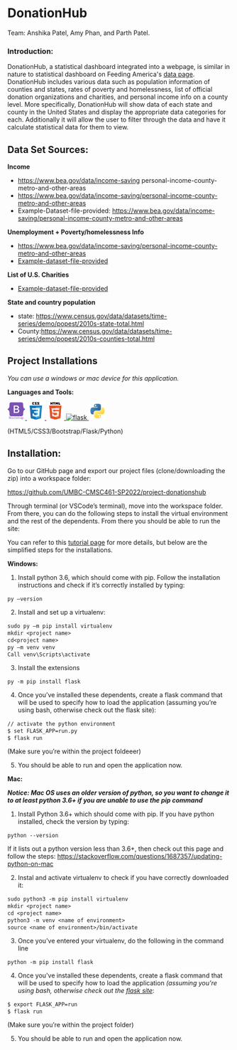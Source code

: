 <h1>DonationHub</h1>
Team: Anshika Patel, Amy Phan, and Parth Patel.

### Introduction:
DonationHub, a statistical dashboard integrated into a webpage, is similar in nature to statistical dashboard on Feeding America's [data page](https://www.google.com/url?sa=D&q=https://map.feedingamerica.org/%3F_ga%3D2.10632375.2037159941.1647393264-2115671929.1647393264&ust=1648349280000000&usg=AOvVaw2dKWdVCliQINm6QsQwM_M2&hl=en&source=gmail). DonationHub includes various data such as population information of counties and states, rates of poverty and homelessness, list of official donation organizations and charities, and personal income info on a county level. More specifically, DonationHub will show data of each state and county in the United States and display the appropriate data categories for each. Additionally it will allow the user to filter through the data and have it calculate statistical data for them to view.

## Data Set Sources:

**Income**
- https://www.bea.gov/data/income-saving personal-income-county-metro-and-other-areas
- https://www.bea.gov/data/income-saving/personal-income-county-metro-and-other-areas
- Example-Dataset-file-provided: https://www.bea.gov/data/income-saving/personal-income-county-metro-and-other-areas 

**Unemployment + Poverty/homelessness Info**
- https://www.bea.gov/data/income-saving/personal-income-county-metro-and-other-areas
- [Example-dataset-file-provided](https://docs.google.com/spreadsheets/d/1OZzh2ByZRDAfWtM55pKj4VhBUfwvjn1z/edit?usp=sharing&amp;ouid=117748847086221195801&amp;rtpof=true&amp;sd=true)

**List of U.S. Charities**
- [Example-dataset-file-provided](https://docs.google.com/spreadsheets/d/1OZzh2ByZRDAfWtM55pKj4VhBUfwvjn1z/edit?usp=sharing&amp;ouid=117748847086221195801&amp;rtpof=true&amp;sd=true)

**State and country population**
- state: https://www.census.gov/data/datasets/time-series/demo/popest/2010s-state-total.html 
- County:https://www.census.gov/data/datasets/time-series/demo/popest/2010s-counties-total.html

## Project Installations
<i>You can use a windows or mac device for this application. </i>

**Languages and Tools:**
<p> <a href="https://getbootstrap.com" target="_blank"> <img src="https://raw.githubusercontent.com/devicons/devicon/master/icons/bootstrap/bootstrap-plain-wordmark.svg" alt="bootstrap" width="40" height="40"/> </a> <a href="https://www.w3schools.com/css/" target="_blank"> <img src="https://raw.githubusercontent.com/devicons/devicon/master/icons/css3/css3-original-wordmark.svg" alt="css3" width="40" height="40"/> </a> <a href="https://www.w3.org/html/" target="_blank"> <img src="https://raw.githubusercontent.com/devicons/devicon/master/icons/html5/html5-original-wordmark.svg" alt="html5" width="40" height="40"/> </a> <a href="https://flask.palletsprojects.com/" target="_blank"> <img src="https://d2knvm16wkt3ia.cloudfront.net/assets/svg-icon/flask.svg" alt="flask" width="40" height="40"/> </a> <a href="https://www.python.org" target="_blank"> <img src="https://raw.githubusercontent.com/devicons/devicon/master/icons/python/python-original.svg" alt="python" width="40" height="40"/> </a></p>

(HTML5/CSS3/Bootstrap/Flask/Python)

## Installation:

Go to our GitHub page and export our project files (clone/downloading the zip) into a workspace folder: 

https://github.com/UMBC-CMSC461-SP2022/project-donationshub 
 
Through terminal (or VSCode’s terminal), move into the workspace folder. From there, you can do the following steps to install the virtual environment and the rest of the dependents. From there you should be able to run the site: 

You can refer to this [tutorial page](https://www.google.com/amp/s/www.geeksforgeeks.org/profile-application-using-python-flask-and-mysql/amp/) for more details, but below are the simplified steps for the installations.

**Windows:**

1. Install python 3.6, which should come with pip. Follow the installation instructions and check if it’s correctly installed by typing: 
```
py –version 
```
2. Install and set up a virtualenv: 
```
sudo py –m pip install virtualenv 
mkdir <project name> 
cd<project name> 
py –m venv venv 
Call venv\Scripts\activate
```

3. Install the extensions 
```
py -m pip install flask 
```

4. Once you’ve installed these dependents, create a flask command that will be used to specify how to load the application (assuming you’re using bash, otherwise check out the flask site): 
```
// activate the python environment 
$ set FLASK_APP=run.py 
$ flask run 
```
(Make sure you’re within the project foldeeer) 

5. You should be able to run and open the application now. 

**Mac:**

***Notice: Mac OS uses an older version of python, so you want to change it to at least python 3.6+ if you are unable to use the pip command***

1. Install Python 3.6+ which should come with pip. If you have python installed, check the version by typing:
```
python --version
```

If it lists out a python version less than 3.6+, then check out this page and follow the steps:
    https://stackoverflow.com/questions/1687357/updating-python-on-mac


2. Instal and activate virtualenv to check if you have correctly downloaded it:
```
sudo python3 -m pip install virtualenv
mkdir <project name>
cd <project name>
python3 -m venv <name of environment>
source <name of environment>/bin/activate
```

3. Once you've entered your virtualenv, do the following in the command line 

```
python -m pip install flask
```
4. Once you've installed these dependents, create a flask command that will be used to specify how to load the application <i>(assuming you're using bash, otherwise check out the [flask site](https://flask.palletsprojects.com/en/2.0.x/cli/)</i>:
```
$ export FLASK_APP=run
$ flask run
```
(Make sure you’re within the project folder)

5. You should be able to run and open the application now.


####
